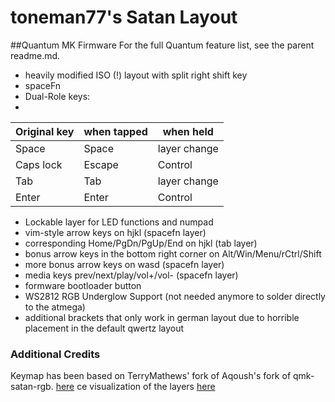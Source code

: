 toneman77's Satan Layout
=====================

##Quantum MK Firmware
For the full Quantum feature list, see the parent readme.md.

* heavily modified ISO (!) layout with split right shift key
* spaceFn
* Dual-Role keys:
* 
 | Original key     | when tapped   | when held     |
 | ---------------- | ------------- | ------------- |
 | Space            | Space         | layer change  |
 | Caps lock        | Escape        | Control       |
 | Tab              | Tab           | layer change  |
 | Enter            | Enter         | Control       |

* Lockable layer for LED functions and numpad
* vim-style arrow keys on hjkl (spacefn layer)
* corresponding Home/PgDn/PgUp/End on hjkl (tab layer)
* bonus arrow keys in the bottom right corner on Alt/Win/Menu/rCtrl/Shift
* more bonus arrow keys on wasd (spacefn layer)
* media keys prev/next/play/vol+/vol- (spacefn layer)
* formware bootloader button
* WS2812 RGB Underglow Support (not needed anymore to solder directly to the atmega)
* additional brackets that only work in german layout due to horrible placement
in the default qwertz layout


### Additional Credits
Keymap has been based on TerryMathews' fork of Aqoush's fork of qmk-satan-rgb. [here](https://github.com/TerryMathews/qmk-satan-rgb/tree/master/keyboard/satan)
ce visualization of the layers [here](http://www.keyboard-layout-editor.com/#/gists/aba4e4396459ede85bc66a22cee88e48)
